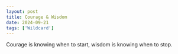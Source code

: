 ```yaml
---
layout: post
title: Courage & Wisdom 
date: 2024-09-21
tags: ['Wildcard']
---
```

Courage is knowing when to start, wisdom is knowing when to stop.
